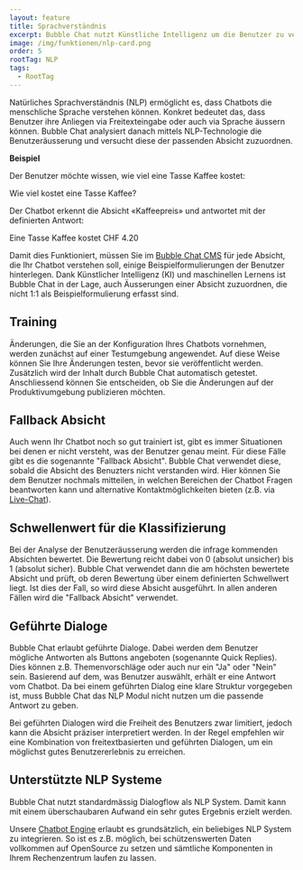 ```yaml
---
layout: feature
title: Sprachverständnis
excerpt: Bubble Chat nutzt Künstliche Intelligenz um die Benutzer zu verstehen. Diese können ihre Anliegen via Freitexteingabe oder auch via Sprache äussern und Sie erhalten einen besseren Einblick über das, was Ihre Kunden wirklich wollen.
image: /img/funktionen/nlp-card.png
order: 5
rootTag: NLP
tags:
  - RootTag
---
```


Natürliches Sprachverständnis (NLP) ermöglicht es, dass Chatbots die menschliche Sprache verstehen können. Konkret bedeutet das, dass Benutzer ihre Anliegen via Freitexteingabe oder auch via Sprache äussern können.
Bubble Chat analysiert danach mittels NLP-Technologie die Benutzeräusserung und versucht diese der passenden Absicht zuzuordnen.

<div class="border-box">

**Beispiel**

Der Benutzer möchte wissen, wie viel eine Tasse Kaffee kostet:

<div class="guest-bubble">Wie viel kostet eine Tasse Kaffee?</div>

Der Chatbot erkennt die Absicht «Kaffeepreis» und antwortet mit der definierten Antwort:

<div class="bot-bubble">Eine Tasse Kaffee kostet CHF 4.20</div>

</div>

Damit dies Funktioniert, müssen Sie im [Bubble Chat CMS](/funktionen/cms) für jede Absicht, die Ihr Chatbot verstehen soll, einige Beispielformulierungen der Benutzer hinterlegen.
Dank Künstlicher Intelligenz (KI) und maschinellen Lernens ist Bubble Chat in der Lage, auch Äusserungen einer Absicht zuzuordnen, die nicht 1:1 als Beispielformulierung erfasst sind.

## Training

Änderungen, die Sie an der Konfiguration Ihres Chatbots vornehmen, werden zunächst auf einer Testumgebung angewendet. Auf diese Weise können Sie Ihre Änderungen testen, bevor sie veröffentlicht werden. Zusätzlich wird der Inhalt durch Bubble Chat automatisch getestet. Anschliessend können Sie entscheiden, ob Sie die Änderungen auf der Produktivumgebung publizieren möchten.

## Fallback Absicht

Auch wenn Ihr Chatbot noch so gut trainiert ist, gibt es immer Situationen bei denen er nicht versteht, was der Benutzer genau meint. Für diese Fälle gibt es die sogenannte "Fallback Absicht". Bubble Chat verwendet diese, sobald die Absicht des Benuzters nicht verstanden wird. Hier können Sie dem Benutzer nochmals mitteilen, in welchen Bereichen der Chatbot Fragen
beantworten kann und alternative Kontaktmöglichkeiten bieten (z.B. via [Live-Chat](/funktionen/live-chat)).

## Schwellenwert für die Klassifizierung

Bei der Analyse der Benutzeräusserung werden die infrage kommenden Absichten bewertet. Die Bewertung reicht dabei von 0 (absolut unsicher) bis 1 (absolut sicher).
Bubble Chat verwendet dann die am höchsten bewertete Absicht und prüft, ob deren Bewertung über einem definierten Schwellwert liegt. Ist dies der Fall, so wird diese Absicht ausgeführt. In allen anderen Fällen wird die "Fallback Absicht" verwendet.

## Geführte Dialoge

Bubble Chat erlaubt geführte Dialoge. Dabei werden dem Benutzer mögliche Antworten als Buttons angeboten (sogenannte Quick Replies). Dies können z.B. Themenvorschläge oder auch nur ein "Ja" oder "Nein" sein. Basierend auf dem, was Benutzer auswählt, erhält er eine Antwort vom Chatbot. Da bei einem geführten Dialog eine klare Struktur vorgegeben ist, muss Bubble Chat das NLP Modul nicht nutzen um die passende Antwort zu geben.

Bei geführten Dialogen wird die Freiheit des Benutzers zwar limitiert, jedoch kann die Absicht präziser interpretiert werden. In der Regel empfehlen wir eine Kombination
von freitextbasierten und geführten Dialogen, um ein möglichst gutes Benutzererlebnis zu erreichen.

## Unterstützte NLP Systeme

Bubble Chat nutzt standardmässig Dialogflow als NLP System. Damit kann mit einem überschaubaren Aufwand ein sehr gutes Ergebnis erzielt werden.

Unsere [Chatbot Engine](/funktionen/chatbot-engine) erlaubt es grundsätzlich, ein beliebiges NLP System zu integrieren. So ist es z.B. möglich, bei schützenswerten Daten vollkommen auf OpenSource zu setzen und sämtliche Komponenten in Ihrem Rechenzentrum laufen zu lassen.
